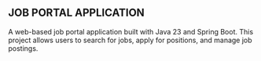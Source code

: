 ## JOB PORTAL APPLICATION

A web-based job portal application built with Java 23 and Spring Boot. This project allows users to search for jobs, apply for positions, and manage job postings.
